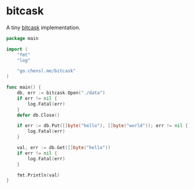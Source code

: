 # bitcask

A tiny [bitcask](https://riak.com/assets/bitcask-intro.pdf) implementation.

```go
package main

import (
	"fmt"
	"log"

	"go.chensl.me/bitcask"
)

func main() {
	db, err := bitcask.Open("./data")
	if err != nil {
		log.Fatal(err)
	}
	defer db.Close()

	if err := db.Put([]byte("hello"), []byte("world")); err != nil {
		log.Fatal(err)
	}

	val, err := db.Get([]byte("hello"))
	if err != nil {
		log.Fatal(err)
	}

	fmt.Println(val)
}
```
